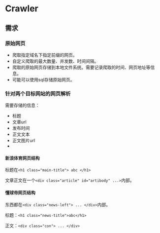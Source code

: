 # Crawler

## 需求

### 原始网页

- 爬取指定域名下指定前缀的网页。
- 自定义爬取的最大数量、并发数、时间间隔。
- 爬取的原始网页存储到本地文件系统。需要记录爬取的时间、网页地址等信息。
- 可能可以使用sql存储原始网页。

### 针对两个目标网站的网页解析

需要存储的信息：
- 标题
- 文章url
- 发布时间
- 正文文本
- 正文图片url
-

#### 新浪体育网页结构

标题在`<h1 class="main-title"> abc </h1>`

文章正文在一个`<div class="article" id="artibody" ...>`内部。

#### 懂球帝网页结构

东西都在`<div class="news-left"> ... </div>`内部。

标题：`<h1 class="news-title">abc</h1>`

正文：`<div class="con"> ... </div>`






